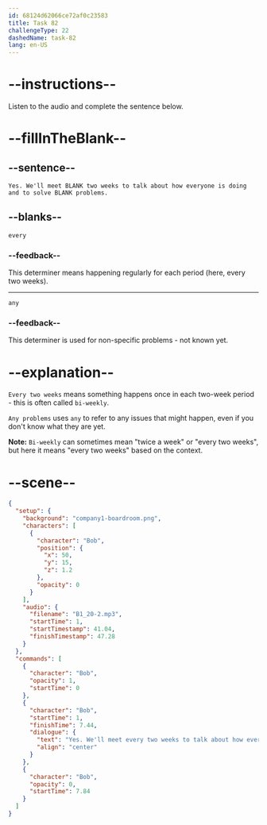 ```yaml
---
id: 68124d62066ce72af0c23583
title: Task 82
challengeType: 22
dashedName: task-82
lang: en-US
---
```


<!-- (Audio) Bob: Yes. We'll meet every two weeks to talk about how everyone is doing and to solve any problems. -->

# --instructions--

Listen to the audio and complete the sentence below.

# --fillInTheBlank--

## --sentence--

`Yes. We'll meet BLANK two weeks to talk about how everyone is doing and to solve BLANK problems.`

## --blanks--

`every`

### --feedback--

This determiner means happening regularly for each period (here, every two weeks).

---

`any`

### --feedback--

This determiner is used for non-specific problems - not known yet.

# --explanation--

`Every two weeks` means something happens once in each two-week period - this is often called `bi-weekly`.

`Any problems` uses `any` to refer to any issues that might happen, even if you don't know what they are yet.

**Note:** `Bi-weekly` can sometimes mean "twice a week" or "every two weeks", but here it means "every two weeks" based on the context.

# --scene--

```json
{
  "setup": {
    "background": "company1-boardroom.png",
    "characters": [
      {
        "character": "Bob",
        "position": {
          "x": 50,
          "y": 15,
          "z": 1.2
        },
        "opacity": 0
      }
    ],
    "audio": {
      "filename": "B1_20-2.mp3",
      "startTime": 1,
      "startTimestamp": 41.04,
      "finishTimestamp": 47.28
    }
  },
  "commands": [
    {
      "character": "Bob",
      "opacity": 1,
      "startTime": 0
    },
    {
      "character": "Bob",
      "startTime": 1,
      "finishTime": 7.44,
      "dialogue": {
        "text": "Yes. We'll meet every two weeks to talk about how everyone is doing and to solve any problems.",
        "align": "center"
      }
    },
    {
      "character": "Bob",
      "opacity": 0,
      "startTime": 7.84
    }
  ]
}
```
